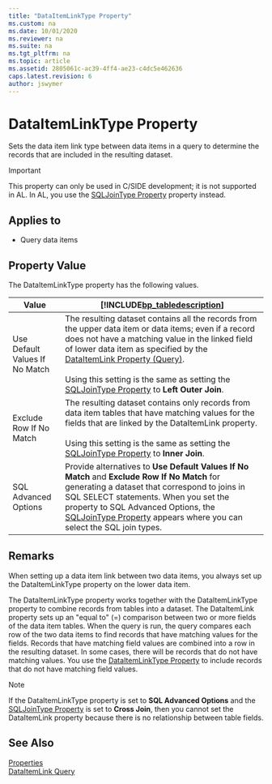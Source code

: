 ```yaml
---
title: "DataItemLinkType Property"
ms.custom: na
ms.date: 10/01/2020
ms.reviewer: na
ms.suite: na
ms.tgt_pltfrm: na
ms.topic: article
ms.assetid: 2805061c-ac39-4ff4-ae23-c4dc5e462636
caps.latest.revision: 6
author: jswymer
---
```

<!-- This topic is redirected to devenv-sqljointype-property.md -->

# DataItemLinkType Property

Sets the data item link type between data items in a query to determine the records that are included in the resulting dataset.

> [!IMPORTANT]  
> This property can only be used in C/SIDE development; it is not supported in AL. In AL, you use the [SQLJoinType Property](devenv-sqljointype-property.md) property instead.

## Applies to  
  
- Query data items  
  
## Property Value  
 The DataItemLinkType property has the following values.  
  
|Value|[!INCLUDE[bp_tabledescription](../includes/bp_tabledescription_md.md)]|  
|-----------|---------------------------------------|  
|Use Default Values If No Match|The resulting dataset contains all the records from the upper data item or data items; even if a record does not have a matching value in the linked field of lower data item as specified by the [DataItemLink Property \(Query\)](devenv-dataitemlink-query-property.md).<br /><br />Using this setting is the same as setting the [SQLJoinType Property](devenv-sql-join-type-property.md) to **Left Outer Join**.|  
|Exclude Row If No Match|The resulting dataset contains only records from data item tables that have matching values for the fields that are linked by the DataItemLink property.<br /><br />Using this setting is the same as setting the [SQLJoinType Property](devenv-sql-join-type-property.md) to **Inner Join**.|  
|SQL Advanced Options|Provide alternatives to **Use Default Values If No Match** and **Exclude Row If No Match** for generating a dataset that correspond to joins in SQL SELECT statements. When you set the property to SQL Advanced Options, the [SQLJoinType Property](devenv-sqljointype-property.md) appears where you can select the SQL join types. <!-- For more information, see [SQL Advanced Options for Data Item Link Types](SQL-Advanced-Options-for-Data-Item-Link-Types.md).-->|  
  
## Remarks  
 When setting up a data item link between two data items, you always set up the DataItemLinkType property on the lower data item.  
  
 The DataItemLinkType property works together with the DataItemLinkType property to combine records from tables into a dataset. The DataItemLink property sets up an "equal to" \(=\) comparison between two or more fields of the data item tables. When the query is run, the query compares each row of the two data items to find records that have matching values for the fields. Records that have matching field values are combined into a row in the resulting dataset. In some cases, there will be records that do not have matching values. You use the [DataItemLinkType Property](devenv-dataitemlink-type-property.md) to include records that do not have matching field values.  
  
> [!NOTE]  
>  If the DataItemLinkType property is set to **SQL Advanced Options** and the [SQLJoinType Property](devenv-sqljointype-property.md) is set to **Cross Join**, then you cannot set the DataItemLink property because there is no relationship between table fields.  

<!-- 
For more information about cross joins, see [SQL Advanced Options for Data Item Link Types](SQL-Advanced-Options-for-Data-Item-Link-Types.md).  
 
For more information about data item links, see [Understanding Data Item Links](Understanding-Data-Item-Links.md).  

For a step-by-example of using the DataItemLinkType, see [Walkthrough: Creating a Query to Link Two Tables](Walkthrough--Creating-a-Query-to-Link-Two-Tables.md). 
-->  
## See Also  
[Properties](devenv-properties.md)  
[DataItemLink Query](devenv-dataitemlink-query-property.md)  